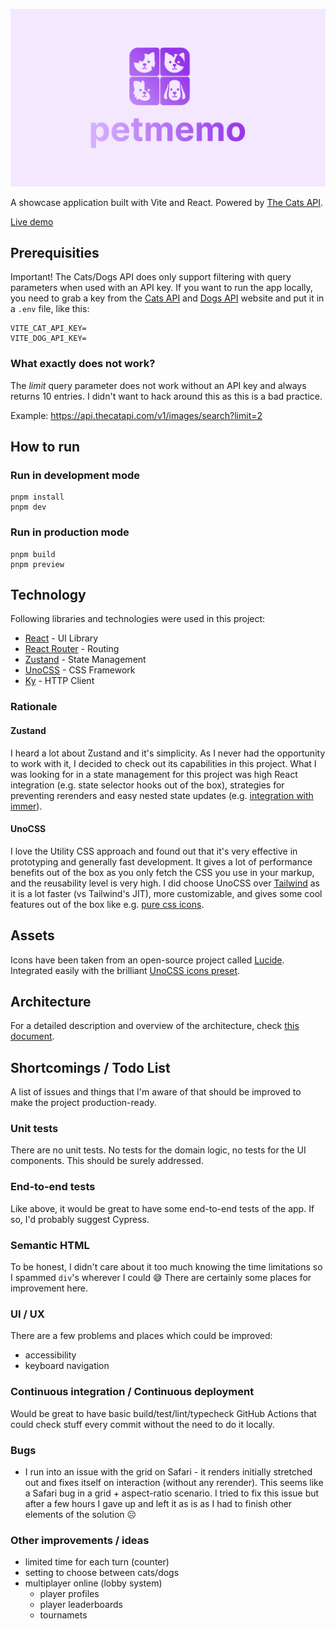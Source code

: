 ![petmemo](docs/assets/logo.jpg)

A showcase application built with Vite and React. Powered by [The Cats API](https://thecatapi.com/).

[Live demo](https://petmemo-sarneeh.vercel.app/)

## Prerequisities

Important! The Cats/Dogs API does only support filtering with query parameters when used with an API key. If you want to run the app locally, you need to grab a key from the [Cats API](https://thecatapi.com) and [Dogs API](https://thedogapi.com/) website and put it in a `.env` file, like this:

```
VITE_CAT_API_KEY=
VITE_DOG_API_KEY=
```

### What exactly does not work?

The *limit* query parameter does not work without an API key and always returns 10 entries. I didn't want to hack around this as this is a bad practice.

Example: https://api.thecatapi.com/v1/images/search?limit=2

## How to run

### Run in development mode

```
pnpm install
pnpm dev
```

### Run in production mode

```
pnpm build
pnpm preview
```

## Technology

Following libraries and technologies were used in this project:

- [React](https://github.com/facebook/react) - UI Library
- [React Router](https://github.com/remix-run/react-router) - Routing
- [Zustand](https://github.com/pmndrs/zustand) - State Management
- [UnoCSS](https://github.com/unocss/unocss) - CSS Framework
- [Ky](https://github.com/sindresorhus/ky) - HTTP Client

### Rationale

#### Zustand

I heard a lot about Zustand and it's simplicity. As I never had the opportunity to work with it, I decided to check out its capabilities in this project. What I was looking for in a state management for this project was high React integration (e.g. state selector hooks out of the box), strategies for preventing rerenders and easy nested state updates (e.g. [integration with immer](https://github.com/pmndrs/zustand#sick-of-reducers-and-changing-nested-states-use-immer)).

#### UnoCSS

I love the Utility CSS approach and found out that it's very effective in prototyping and generally fast development. It gives a lot of performance benefits out of the box as you only fetch the CSS you use in your markup, and the reusability level is very high. I did choose UnoCSS over [Tailwind](https://tailwindcss.com/) as it is a lot faster (vs Tailwind's JIT), more customizable, and gives some cool features out of the box like e.g. [pure css icons](https://antfu.me/posts/icons-in-pure-css).

## Assets

Icons have been taken from an open-source project called [Lucide](https://lucide.dev/). Integrated easily with the brilliant [UnoCSS icons preset](https://unocss.dev/presets/icons).

## Architecture

For a detailed description and overview of the architecture, check [this document](docs/architecture.md).

## Shortcomings / Todo List

A list of issues and things that I'm aware of that should be improved to make the project production-ready.

### Unit tests

There are no unit tests. No tests for the domain logic, no tests for the UI components. This should be surely addressed.

### End-to-end tests

Like above, it would be great to have some end-to-end tests of the app. If so, I'd probably suggest Cypress.

### Semantic HTML

To be honest, I didn't care about it too much knowing the time limitations so I spammed `div`'s wherever I could 😅 There are certainly some places for improvement here.

### UI / UX

There are a few problems and places which could be improved:

- accessibility
- keyboard navigation

### Continuous integration / Continuous deployment

Would be great to have basic build/test/lint/typecheck GitHub Actions that could check stuff every commit without the need to do it locally.

### Bugs

- I run into an issue with the grid on Safari - it renders initially stretched out and fixes itself on interaction (without any rerender). This seems like a Safari bug in a grid + aspect-ratio scenario. I tried to fix this issue but after a few hours I gave up and left it as is as I had to finish other elements of the solution ☹️

### Other improvements / ideas

- limited time for each turn (counter)
- setting to choose between cats/dogs
- multiplayer online (lobby system)
   - player profiles
   - player leaderboards
   - tournamets

